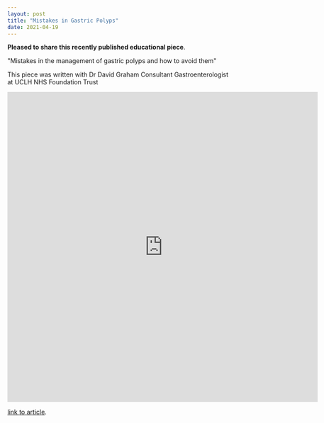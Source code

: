 ```yaml
---
layout: post
title: "Mistakes in Gastric Polyps"
date: 2021-04-19
---
```


**Pleased to share this recently published educational piece**. 

"Mistakes in the management of gastric polyps and how to avoid them"

This piece was written with Dr David Graham Consultant Gastroenterologist at UCLH NHS Foundation Trust

<embed src="https://ueg.eu/a/273" style="width:700px; height: 700px;">



[link to article](https://ueg.eu/a/273).
